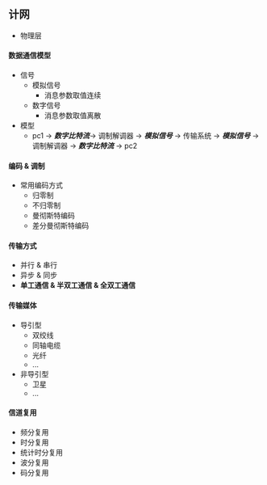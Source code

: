 ## 计网
* 物理层

#### 数据通信模型
* 信号
    * 模拟信号
        * 消息参数取值连续
    * 数字信号
        * 消息参数取值离散
* 模型
    * pc1 -> ***数字比特流***-> 调制解调器 -> ***模拟信号*** -> 传输系统 -> ***模拟信号*** -> 调制解调器 -> ***数字比特流*** -> pc2

#### 编码 & 调制
* 常用编码方式
    * 归零制
    * 不归零制
    * 曼彻斯特编码
    * 差分曼彻斯特编码

#### 传输方式
* 并行 & 串行
* 异步 & 同步
* **单工通信 & 半双工通信 & 全双工通信**

#### 传输媒体
* 导引型
    * 双绞线
    * 同轴电缆
    * 光纤
    * ...
* 非导引型
    * 卫星
    * ...

#### 信道复用
* 频分复用
* 时分复用
* 统计时分复用
* 波分复用
* 码分复用